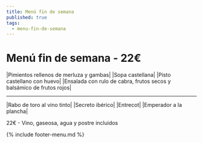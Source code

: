 ```yaml
---
title: Menú fin de semana
published: true
tags:
  - menu-fin-de-semana
---
```


# Menú fin de semana - 22€

|Pimientos rellenos de merluza y gambas|
|Sopa castellana|
|Pisto castellano con huevo|
|Ensalada con rulo de cabra, frutos secos y balsámico de frutos rojos|

------

|Rabo de toro al vino tinto|
|Secreto ibérico|
|Entrecot|
|Emperador a la plancha|

22€ - Vino, gaseosa, agua y postre incluidos

{% include footer-menu.md %}
